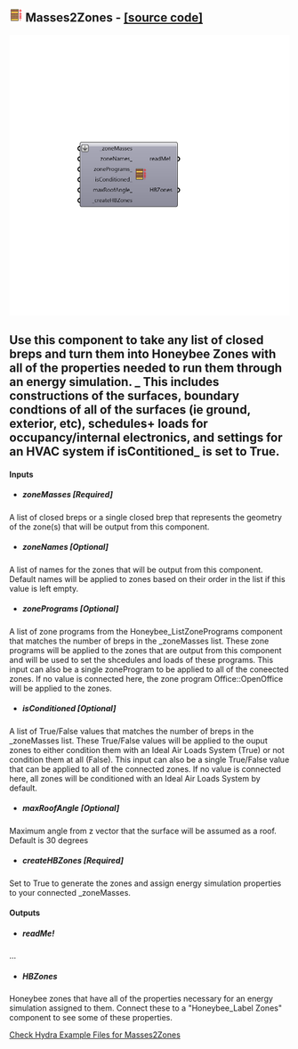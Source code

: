 ## ![](../../images/icons/Masses2Zones.png) Masses2Zones - [[source code]](https://github.com/ladybug-tools/honeybee-legacy/tree/master/src/Honeybee_Masses2Zones.py)

![](../../images/components/Masses2Zones.png)

Use this component to take any list of closed breps and turn them into Honeybee Zones with all of the properties needed to run them through an energy simulation.
 _
 This includes constructions of the surfaces, boundary condtions of all of the surfaces (ie ground, exterior, etc), schedules+ loads for occupancy/internal electronics, and settings for an HVAC system if isContitioned_ is set to True.
 -
 

#### Inputs
* ##### zoneMasses [Required]
A list of closed breps or a  single closed brep that represents the geometry of the zone(s) that will be output from this component.
* ##### zoneNames [Optional]
A list of names for the zones that will be output from this component. Default names will be applied to zones based on their order in the list if this value is left empty.
* ##### zonePrograms [Optional]
A list of zone programs from the Honeybee_ListZonePrograms component that matches the number of breps in the _zoneMasses list.  These zone programs will be applied to the zones that are output from this component and will be used to set the shcedules and loads of these programs. This input can also be a single zoneProgram to be applied to all of the coneected zones.  If no value is connected here, the zone program Office::OpenOffice will be applied to the zones.
* ##### isConditioned [Optional]
A list of True/False values that matches the number of breps in the _zoneMasses list. These True/False values will be applied to the ouput zones to either condition them with an Ideal Air Loads System (True) or not condition them at all (False).  This input can also be a single True/False value that can be applied to all of the connected zones.  If no value is connected here, all zones will be conditioned with an Ideal Air Loads System by default.
* ##### maxRoofAngle [Optional]
Maximum angle from z vector that the surface will be assumed as a roof. Default is 30 degrees
* ##### createHBZones [Required]
Set to True to generate the zones and assign energy simulation properties to your connected _zoneMasses.

#### Outputs
* ##### readMe!
...
* ##### HBZones
Honeybee zones that have all of the properties necessary for an energy simulation assigned to them.  Connect these to a "Honeybee_Label Zones" component to see some of these properties.


[Check Hydra Example Files for Masses2Zones](https://hydrashare.github.io/hydra/index.html?keywords=Honeybee_Masses2Zones)